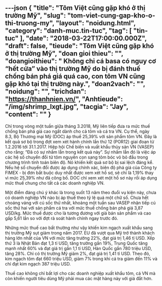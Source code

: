 ---json
{
    "title": "Tôm Việt cũng gặp khó ở thị trường Mỹ",
    "slug": "tom-viet-cung-gap-kho-o-thi-truong-my",
    "layout": "noidung.html",
    "category": "danh-muc.tin-tuc",
    "tag": [
        "tin-tuc"
    ],
    "date": "2018-03-22T17:00:00.000Z",
    "draft": false,
    "tieude": "Tôm Việt cũng gặp khó ở thị trường Mỹ",
    "doan gioi thieu": "",
    "doangioithieu": "  Không chỉ cá basa có nguy cơ “hết cửa” vào thị trường Mỹ do bị đánh thuế chống bán phá giá quá cao, con tôm VN cũng gặp khó tại thị trường này.",
    "doan2vach": "",
    "noidung": "",
    "trichdan": "https://thanhnien.vn/",
    "Anhtieude": "/img/shrimp_lxgt.jpg",
    "tacgia": "Jay",
    "__content__": ""
}
---
<p><span style="font-size:14px">Chỉ trong v&ograve;ng một tuần giữa th&aacute;ng 3.2018, Mỹ li&ecirc;n tiếp đưa ra mức thuế chống b&aacute;n ph&aacute; gi&aacute; cao ngất d&agrave;nh cho cả t&ocirc;m v&agrave; c&aacute; tra VN. Cụ thể, ng&agrave;y 8.3, Bộ Thương mại Mỹ (DOC) &aacute;p thuế 25,39% với sản phẩm t&ocirc;m VN. Đ&acirc;y l&agrave; kết quả sơ bộ trong đợt xem x&eacute;t h&agrave;nh ch&iacute;nh lần thứ 12 (POR12) giai đoạn từ 1.2.2016 tới 31.1.2017. Hiệp hội Chế biến v&agrave; xuất khẩu thủy sản VN (VASEP) cho rằng: &ldquo;Đ&atilde; c&oacute; sự nhầm lẫn trong kết quả n&agrave;y&rdquo;. Sự nhầm lẫn đ&oacute; l&agrave; việc &aacute;p c&aacute;c hệ số chuyển đổi từ t&ocirc;m nguy&ecirc;n con sang t&ocirc;m b&oacute;c vỏ bỏ đầu trong chương tr&igrave;nh t&iacute;nh to&aacute;n bi&ecirc;n độ. N&oacute; khiến kết quả sơ bộ bị sai lệch đ&aacute;ng kể. Nếu hệ số chuyển đổi được &aacute;p dụng ch&iacute;nh x&aacute;c, bi&ecirc;n độ ph&aacute; gi&aacute; của C&ocirc;ng ty FIMEX - bị đơn bắt buộc duy nhất được xem x&eacute;t hồ sơ, sẽ chỉ l&agrave; 1,19% thay v&igrave; mức 25,39% như đ&atilde; c&ocirc;ng bố. DOC chỉ xem x&eacute;t một hồ sơ n&agrave;y rồi &aacute;p dụng mức thuế chung cho tất cả c&aacute;c doanh nghiệp VN.</span></p>

<p><span style="font-size:14px">Một điểm đ&aacute;ng ch&uacute; &yacute; kh&aacute;c l&agrave; trong suốt 13 năm theo đuổi vụ kiện n&agrave;y, chưa c&oacute; doanh nghiệp VN n&agrave;o bị &aacute;p thuế theo tỷ lệ qu&aacute; một chữ số. Chưa hết cho&aacute;ng v&aacute;ng với c&uacute; sốc thứ nhất, khoảng một tuần sau VASEP nhận tiếp c&uacute; sốc thứ hai với sản phẩm c&aacute; tra với mức thuế chống b&aacute;n ph&aacute; gi&aacute; 3,87 USD/kg. Mức thuế được cho l&agrave; tương đương với gi&aacute; b&aacute;n sản phẩm v&agrave; cao gấp 5,61 lần so với đợt r&agrave; so&aacute;t h&agrave;nh ch&iacute;nh ngay trước đ&oacute;.</span></p>

<p><span style="font-size:14px">Những mức thuế cao bất thường như vậy khiến kim ngạch xuất khẩu sang thị trường Mỹ sụt giảm trong năm 2017. EU đ&atilde; vượt qua Mỹ trở th&agrave;nh kh&aacute;ch h&agrave;ng lớn nhất của VN với mức tăng trưởng 22%, đạt gi&aacute; trị 1,46 tỉ USD. Xếp thứ 3 l&agrave; Nhật Bản đạt 1,3 tỉ USD, tăng trưởng gần 19%, Trung Quốc tăng mạnh nhất 60% v&agrave; đạt gi&aacute; trị gần 1,1 tỉ USD, H&agrave;n Quốc gần 780 triệu USD, tăng 28%. Chỉ c&oacute; thị trường Mỹ giảm 2%, đạt gi&aacute; trị 1,41 tỉ USD. Theo đ&oacute;, kim ngạch t&ocirc;m đạt 660 triệu USD, giảm 7% trong khi c&aacute; tra giảm đến 11% v&agrave; chỉ đạt kim ngạch 387 triệu USD.</span></p>

<p><span style="font-size:14px">Thuế cao kh&ocirc;ng chỉ bất lợi cho c&aacute;c doanh nghiệp xuất khẩu t&ocirc;m, c&aacute; VN m&agrave; c&ograve;n khiến người ti&ecirc;u d&ugrave;ng Mỹ phải mua c&aacute;c mặt h&agrave;ng n&agrave;y với gi&aacute; đắt hơn.</span></p>
